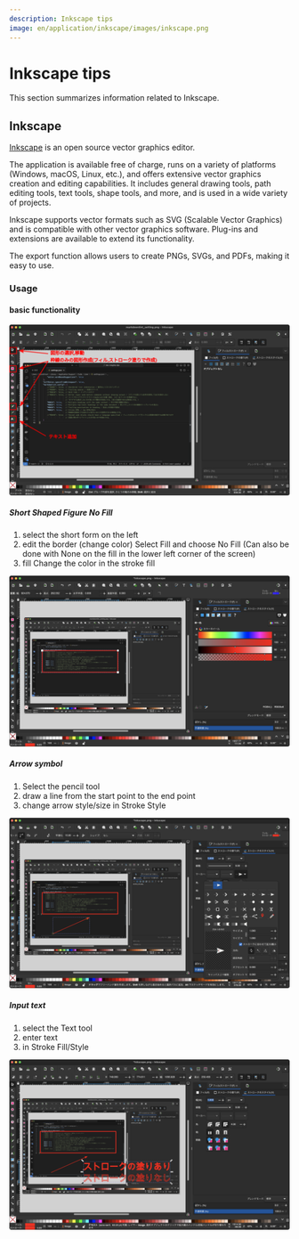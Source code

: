 ```yaml
---
description: Inkscape tips
image: en/application/inkscape/images/inkscape.png
---
```


# Inkscape tips

This section summarizes information related to Inkscape.

## Inkscape

[Inkscape](https://inkscape.org/ja/) is an open source vector graphics editor.

The application is available free of charge, runs on a variety of platforms (Windows, macOS, Linux, etc.), and offers extensive vector graphics creation and editing capabilities. It includes general drawing tools, path editing tools, text tools, shape tools, and more, and is used in a wide variety of projects.

Inkscape supports vector formats such as SVG (Scalable Vector Graphics) and is compatible with other vector graphics software. Plug-ins and extensions are available to extend its functionality.

The export function allows users to create PNGs, SVGs, and PDFs, making it easy to use.

### Usage

#### basic functionality

![Inkscape_edit1](./images/Inkscape_edit.svg)

##### Short Shaped Figure No Fill

1. select the short form on the left
1. edit the border (change color)
   Select Fill and choose No Fill
   (Can also be done with None on the fill in the lower left corner of the screen)
1. fill
   Change the color in the stroke fill

![Inkscape_edit2](./images/Inkscape_edit_shape.png)

##### Arrow symbol

1. Select the pencil tool
1. draw a line from the start point to the end point
1. change arrow style/size in Stroke Style

![Inkscape_edit3](./images/Inkscape_edit_arrow.png)

##### Input text

1. select the Text tool
1. enter text
1. in Stroke Fill/Style

![Inkscape_edit4](./images/Inkscape_edit_text.png)
